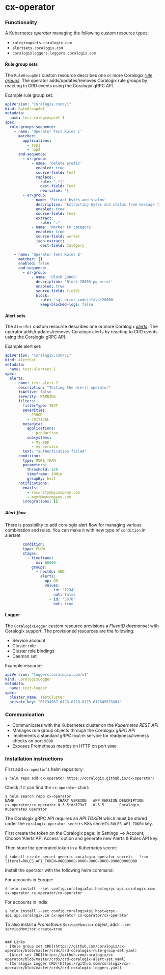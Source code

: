 # cx-operator

### Functionality
A Kubernetes _operator_ managing the following custom resource types:

- `rulegroupsets.coralogix.com`
- `alertsets.coralogix.com`
- `coralogixloggers.loggers.coralogix.com`

#### Rule group sets
The `RuleGroupSet` custom resource describes one or more Coralogix [_rule groups_](https://coralogix.com/tutorials/log-parsing-rules/).
The operator adds/updates/removes Coralogix rule groups by reacting to
CRD events using the Coralogix gRPC API.

Example rule group set:

```yaml
apiVersion: "coralogix.com/v1"
kind: RuleGroupSet
metadata:
  name: test-rulegroupset-1
spec:
  rule-groups-sequence:
    - name: 'Operator Test Rules 1'
      matcher:
        applications:
          - app1
          - app2
      and-sequence:
        - or-group:
            - name: 'Delete prefix'
              enabled: true
              source-field: Text
              replace:
                rule: '.*{'
                dest-field: Text
                new-value: '{'
        - or-group:
            - name: 'Extract bytes and status'
              description: 'Extracting bytes and status from message field'
              enabled: true
              source-field: Text
              extract:
                rule: '.*'
            - name: 'Worker to category'
              enabled: true
              source-field: worker
              json-extract:
                dest-field: Category

    - name: 'Operator Test Rules 2'
      matcher: {}
      enabled: false
      and-sequence:
        - or-group:
            - name: 'Block 28000'
              description: 'Block 28000 pg error'
              enabled: true
              source-field: field1
              block:
                rule: 'sql_error_code\s*=\s*28000'
                keep-blocked-logs: false
```

#### Alert sets
The `AlertSet` custom resource describes one or more Coralogix [_alerts_](https://coralogix.com/tutorials/coralogix-user-defined-alerts/).
The operator adds/updates/removes Coralogix alerts by reacting to
CRD events using the Coralogix gRPC API.

Example alert set:

```yaml
apiVersion: "coralogix.com/v1"
kind: AlertSet
metadata:
  name: test-alertset-1
spec:
  alerts:
    - name: test-alert-2
      description: "Testing the alerts operator"
      isActive: false
      severity: WARNING
      filters:
        filterType: TEXT
        severities:
          - ERROR
          - CRITICAL
        metadata:
          applications:
            - production
          subsystems:
            - my-app
            - my-service
        text: "authentication failed"
      condition:
        type: MORE_THAN
        parameters:
          threshold: 120
          timeframe: 10Min
          groupBy: host
      notifications:
        emails:
          - security@mycompany.com
          - mgmt@mycompany.com
        integrations: []
```

##### Alert flow
There is possibility to add coralogix alert flow for managing various combination and rules.
You can make it with new type of `condition` in alertset
```yaml
        condition:
        type: FLOW
        stages:
          - timeframe:
              ms: 60000
            groups:
              - nextOp: AND
                alerts:
                  op: OR
                  values:
                    - id: "1234"
                      not: false
                    - id: "5678"
                      not: true
```

#### Logger
The `CoralogixLogger` custom resource provisions a _FluentD daemonset_ with Coralogix support. The provisioned resources
are the following:

- Service account
- Cluster role
- Cluster role bindings
- Daemon set

Example resource:

```yaml
apiVersion: "loggers.coralogix.com/v1"
kind: CoralogixLogger
metadata:
  name: test-logger
spec:
  cluster_name: TestCluster
  private_key: "01234567-0123-0123-0123-012345678901"
```

### Communication

- Communicates with the Kubernetes cluster on the _Kubernetes REST API_
- Manages rule group objects through the _Coralogix gRPC API_
- Implements a standard gRPC `Health` service for readyness/liveness checks on port `9090`
- Exposes Prometheus metrics on HTTP on port `8080`

### Installation instructions

First add `cx-opeator`'s helm repository:

```shell
$ helm repo add cx-operator https://coralogix.github.io/cx-operator/
```

Check if it can find the `cx-operator` chart:

```shell
$ helm search repo cx-operator
NAME                   	CHART VERSION	APP VERSION	DESCRIPTION
cx-operator/cx-operator	0.3.5+ddf73a7	0.3.5      	Coralogix Kubernetes Operator
```

The Coralogix gRPC API requires an _API TOKEN_ which must be stored under the `coralogix-operator-secrets` K8s secret's `RULES_API_TOKEN` key.

First create the token on the Coralogix page:
In Settings –> Account, Choose ‘Alerts API Access’ option and generate new Alerts & Rules API key.

Then store the generated token in a Kubernetes secret:

```shell
$ kubectl create secret generic coralogix-operator-secrets --from-literal=RULES_API_TOKEN=00000000-0000-0000-0000-000000000000
```

Install the operator with the following helm command:

For accounts in Europe:
```shell
$ helm install --set config.coralogixApi.host=grpc-api.coralogix.com cx-operator cx-operator/cx-operator
```
For accounts in India:
```shell
$ helm install --set config.coralogixApi.host=grpc-api.app.coralogix.in cx-operator cx-operator/cx-operator
```

To also install a _Prometheus_ `ServiceMonitor` object, add: `--set serviceMonitor.create=true`
```

### Links
- [Rule group set CRD](https://github.com/coralogix/cx-operator/blob/master/crds/crd-coralogix-rule-group-set.yaml)
- [Alert set CRD](https://github.com/coralogix/cx-operator/blob/master/crds/crd-coralogix-alert-set.yaml)
- [Coralogix Logger CRD](https://github.com/coralogix/cx-operator/blob/master/crds/crd-coralogix-loggers.yaml)


